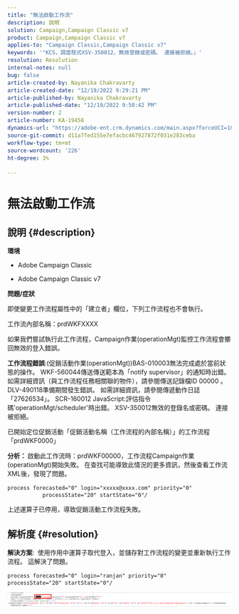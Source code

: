 ```yaml
---
title: "無法啟動工作流"
description: 說明
solution: Campaign,Campaign Classic v7
product: Campaign,Campaign Classic v7
applies-to: "Campaign Classic,Campaign Classic v7"
keywords: '"KCS，調度程式XSV-350012，無效登錄或密碼。 連接被拒絕。」'
resolution: Resolution
internal-notes: null
bug: false
article-created-by: Nayanika Chakravarty
article-created-date: "12/19/2022 9:29:21 PM"
article-published-by: Nayanika Chakravarty
article-published-date: "12/19/2022 9:50:42 PM"
version-number: 2
article-number: KA-19458
dynamics-url: "https://adobe-ent.crm.dynamics.com/main.aspx?forceUCI=1&pagetype=entityrecord&etn=knowledgearticle&id=c7ef0830-e47f-ed11-81ac-6045bd0065f9"
source-git-commit: d11a7fed155e7efacbc467927872f031e283ceba
workflow-type: tm+mt
source-wordcount: '226'
ht-degree: 3%

---
```


# 無法啟動工作流

## 說明 {#description}


<b>環境</b>

- Adobe Campaign Classic

- Adobe Campaign Classic v7

<b>問題/症狀</b>

即使變更工作流程屬性中的「建立者」欄位，下列工作流程也不會執行。

工作流內部名稱：prdWKFXXXX

如果我們嘗試執行此工作流程，Campaign作業(operationMgt)監控工作流程會擲回無效的登入錯誤。

<b>工作流程錯誤</b>:(促銷活動作業(operationMgt))BAS-010003無法完成處於當前狀態的操作。
WKF-560044傳送傳送範本為「notify supervisor」的通知時出錯。 如需詳細資訊（與工作流程任務相關聯的物件），請參閱傳送記錄檔ID 00000 。
DLV-490118準備期間發生錯誤。 如需詳細資訊，請參閱傳遞動作日誌「27626534」。
SCR-160012 JavaScript:評估指令碼&#39;operationMgt/scheduler&#39;時出錯。
XSV-350012無效的登錄名或密碼。 連接被拒絕。

已開始定位促銷活動「促銷活動名稱（工作流程的內部名稱）」的工作流程「prdWKF0000」

<b>分析： </b>
啟動此工作流時：prdWKF00000，工作流程Campaign作業(operationMgt)開始失敗。 在查找可能導致此情況的更多資訊，然後查看工作流XML後，發現了問題。




```
process forecasted="0" login="xxxxx@xxxx.com" priority="0"
           processState="20" startState="0"/
```




上述運算子已停用，導致促銷活動工作流程失敗。


## 解析度 {#resolution}


<b>解決方案</b>:  使用作用中運算子取代登入，並儲存對工作流程的變更並重新執行工作流程。 這解決了問題。




```
process forecasted="0" login="ranjan" priority="0"           processState="20" startState="0"/
```






![](assets/852729f9-68d0-ec11-a7b5-0022480a8e40.png)
